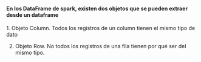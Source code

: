<h4>En los DataFrame de spark, existen dos objetos que se pueden extraer desde un dataframe</h4>
  1. Objeto Column. Todos los registros de un column tienen el mismo tipo de dato
  
  2. Objeto Row. No todos los registros de una fila tienen por qué ser  del mismo tipo.
